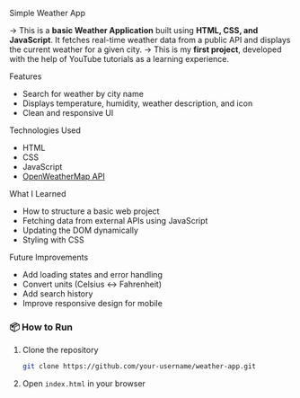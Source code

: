  Simple Weather App

-> This is a **basic Weather Application** built using **HTML, CSS, and JavaScript**. It fetches real-time weather data from a public API and displays the current weather for a given city.
-> This is my **first project**, developed with the help of YouTube tutorials as a learning experience.
 
 Features
* Search for weather by city name
* Displays temperature, humidity, weather description, and icon
* Clean and responsive UI

Technologies Used
* HTML
* CSS
* JavaScript
* [OpenWeatherMap API](https://openweathermap.org/api)

What I Learned
* How to structure a basic web project
* Fetching data from external APIs using JavaScript
* Updating the DOM dynamically
* Styling with CSS

Future Improvements
* Add loading states and error handling
* Convert units (Celsius ↔️ Fahrenheit)
* Add search history
* Improve responsive design for mobile

### 📦 How to Run

1. Clone the repository

   ```bash
   git clone https://github.com/your-username/weather-app.git
   ```
2. Open `index.html` in your browser

